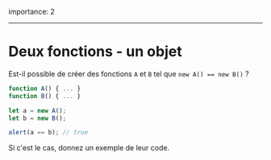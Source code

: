 importance: 2

---

# Deux fonctions - un objet

Est-il possible de créer des fonctions `A` et `B` tel que `new A() == new B()` ?

```js no-beautify
function A() { ... }
function B() { ... }

let a = new A();
let b = new B();

alert(a == b); // true
```

Si c'est le cas, donnez un exemple de leur code.